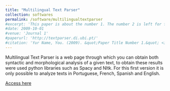 ```yaml
---
title: "Multilingual Text Parser"
collection: softwares
permalink: /software/multilingualtextparser
#excerpt: 'This paper is about the number 1. The number 2 is left for future work.'
#date: 2009-10-01
#venue: 'Journal 1'
#paperurl: 'http://textparser.di.ubi.pt/'
#citation: 'Yur Name, You. (2009). &quot;Paper Title Number 1.&quot; <i>Journal 1</i>. 1(1).'
---
```

Multilingual Text Parser is a web page through which you can obtain both syntactic and morphological analysis of a given text, to obtain these results were used python libraries such as Spacy and Nltk. For this first version it is only possible to analyze texts in Portuguese, French, Spanish and English.

[Access here](http://textparser.di.ubi.pt/)
